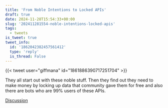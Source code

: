 ```yaml
---
title: 'From Noble Intentions to Locked APIs'
draft: true
date: 2024-11-28T15:54:33+00:00
slug: '202411281554-noble-intentions-locked-apis'
tags:
  - tweets
is_tweet: true
tweet_info:
  id: '1862042382457561412'
  type: 'reply'
  is_thread: False
---
```




{{< tweet user="giffmana" id="1861886390717251704" >}}

They all start out with these noble stuff. Then they find out they need to make money by locking up data that community gave them for free and also there are bots who are 99% users of these APIs.

[Discussion](https://x.com/sytelus/status/1862042382457561412)
